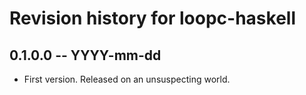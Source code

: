 # Revision history for loopc-haskell

## 0.1.0.0 -- YYYY-mm-dd

* First version. Released on an unsuspecting world.
